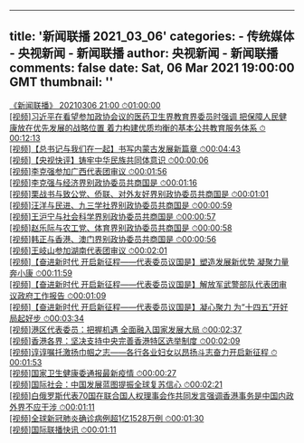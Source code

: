 
---
title: '新闻联播 2021_03_06'
categories: 
    - 传统媒体
    - 央视新闻 - 新闻联播
author: 央视新闻 - 新闻联播
comments: false
date: Sat, 06 Mar 2021 19:00:00 GMT
thumbnail: ''
---

<div>   
<a href="https://tv.cctv.com/2021/03/06/VIDElm3BTnjVPMrffniSUUoc210306.shtml">《新闻联播》 20210306 21:00 ⏱01:00:00</a><br>
<a href="https://tv.cctv.com/2021/03/06/VIDEcwfROvh5ZAxVmo9Bglcj210306.shtml">[视频]习近平在看望参加政协会议的医药卫生界教育界委员时强调 把保障人民健康放在优先发展的战略位置 着力构建优质均衡的基本公共教育服务体系 ⏱00:12:13</a><br>
<a href="https://tv.cctv.com/2021/03/06/VIDExqLySMKiqiHVUqStWTJF210306.shtml">[视频]【总书记与我们在一起】书写内蒙古发展新篇章 ⏱00:04:43</a><br>
<a href="https://tv.cctv.com/2021/03/06/VIDEcyuwlnPTriOqta1q0XZz210306.shtml">[视频]【央视快评】铸牢中华民族共同体意识 ⏱00:00:06</a><br>
<a href="https://tv.cctv.com/2021/03/06/VIDEWj9rNb9Nq3djtNoC952e210306.shtml">[视频]李克强参加广西代表团审议 ⏱00:01:56</a><br>
<a href="https://tv.cctv.com/2021/03/06/VIDEg3ZgUrqskad9JfFA95v8210306.shtml">[视频]李克强与经济界别政协委员共商国是 ⏱00:01:16</a><br>
<a href="https://tv.cctv.com/2021/03/06/VIDE5smiYAGX7q0rPEdJRxxj210306.shtml">[视频]栗战书与致公党、侨联、对外友好界别政协委员共商国是 ⏱00:01:01</a><br>
<a href="https://tv.cctv.com/2021/03/06/VIDEJ9x4tm24cqGp2rqwBeHV210306.shtml">[视频]汪洋与民进、九三学社界别政协委员共商国是 ⏱00:00:59</a><br>
<a href="https://tv.cctv.com/2021/03/06/VIDEgdPSgiVa2X9ZCRpyhF3u210306.shtml">[视频]王沪宁与社会科学界别政协委员共商国是 ⏱00:00:57</a><br>
<a href="https://tv.cctv.com/2021/03/06/VIDEEtYI2Yu866qHzO8OFOQx210306.shtml">[视频]赵乐际与农工党、体育界别政协委员共商国是 ⏱00:00:58</a><br>
<a href="https://tv.cctv.com/2021/03/06/VIDEfE3b3DJEzMzpfox7pmtI210306.shtml">[视频]韩正与香港、澳门界别政协委员共商国是 ⏱00:00:56</a><br>
<a href="https://tv.cctv.com/2021/03/06/VIDEzbgoNkCwl5IZhHJDC4ve210306.shtml">[视频]王岐山参加湖南代表团审议 ⏱00:02:01</a><br>
<a href="https://tv.cctv.com/2021/03/06/VIDEHGJu86TI59yryovqJ4Vf210306.shtml">[视频]【奋进新时代 开启新征程——代表委员议国是】塑造发展新优势 凝聚力量奔小康 ⏱00:11:59</a><br>
<a href="https://tv.cctv.com/2021/03/06/VIDEXgTjgiQrrzkZWjxAUJzO210306.shtml">[视频]【奋进新时代 开启新征程——代表委员议国是】解放军武警部队代表团审议政府工作报告 ⏱00:01:09</a><br>
<a href="https://tv.cctv.com/2021/03/06/VIDE3aYelkyCOA5ErbgnHmKQ210306.shtml">[视频]【奋进新时代 开启新征程——代表委员议国是】凝心聚力 为“十四五”开好局起好步 ⏱00:03:34</a><br>
<a href="https://tv.cctv.com/2021/03/06/VIDEjOFj1fejDj3VmkGhj9TM210306.shtml">[视频]港区代表委员：把握机遇 全面融入国家发展大局 ⏱00:02:37</a><br>
<a href="https://tv.cctv.com/2021/03/06/VIDEiMI0BsRbt06XEUazijOD210306.shtml">[视频]香港各界：坚决支持中央完善香港特区选举制度 ⏱00:02:09</a><br>
<a href="https://tv.cctv.com/2021/03/06/VIDESa8CUMK8b7m3N0LPP8yE210306.shtml">[视频]谆谆嘱托激扬巾帼之志——各行各业妇女以昂扬斗志奋力开启新征程 ⏱00:01:53</a><br>
<a href="https://tv.cctv.com/2021/03/06/VIDEqQwTNgIdfsQByJF9D9Uo210306.shtml">[视频]国家卫生健康委通报最新疫情 ⏱00:00:27</a><br>
<a href="https://tv.cctv.com/2021/03/06/VIDE6LP7X9rjqRdg1IGw0JH6210306.shtml">[视频]国际社会：中国发展蓝图提振全球复苏信心 ⏱00:02:21</a><br>
<a href="https://tv.cctv.com/2021/03/06/VIDE8KkMxFJDtVOTsqjbbmdQ210306.shtml">[视频]白俄罗斯代表70国在联合国人权理事会作共同发言强调香港事务是中国内政 外界不应干涉 ⏱00:01:11</a><br>
<a href="https://tv.cctv.com/2021/03/06/VIDE0SlmqjtHApbX8UPsiWaI210306.shtml">[视频]全球新冠肺炎确诊病例超1亿1528万例 ⏱00:01:30</a><br>
<a href="https://tv.cctv.com/2021/03/06/VIDExbFJcwHKEDfcrxxX2Ykp210306.shtml">[视频]国际联播快讯 ⏱00:01:11</a>  
</div>
            